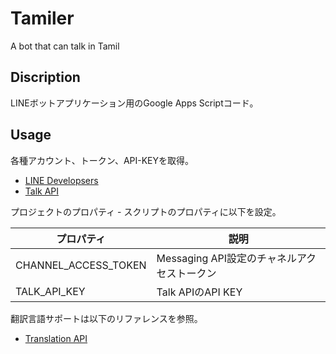 # Tamiler

A bot that can talk in Tamil

## Discription

LINEボットアプリケーション用のGoogle Apps Scriptコード。

## Usage

各種アカウント、トークン、API-KEYを取得。

- [LINE Developsers](https://developers.line.biz/ja/services/messaging-api/)
- [Talk API](http://a3rt.recruit-tech.co.jp/product/talkAPI/)

プロジェクトのプロパティ - スクリプトのプロパティに以下を設定。

|プロパティ|説明|
|-|-|
|CHANNEL_ACCESS_TOKEN|Messaging API設定のチャネルアクセストークン|
|TALK_API_KEY|Talk APIのAPI KEY|

翻訳言語サポートは以下のリファレンスを参照。

- [Translation API](https://cloud.google.com/translate/docs/languages)

